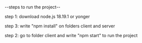 
--steps to run the project--


step 1: download node.js 18.19.1 or yonger

step 3: write "npm install" on folders client and server

step 2: go to folder client and write "npm start" to run the project
